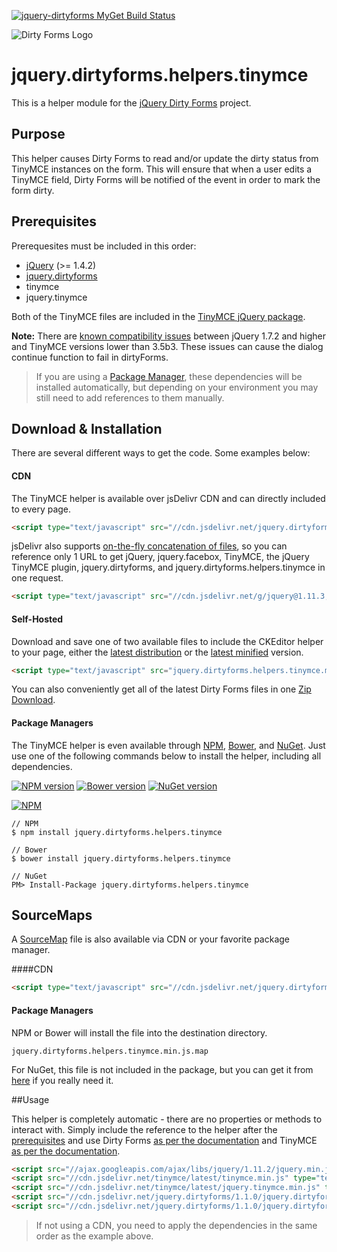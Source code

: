[![jquery-dirtyforms MyGet Build Status](https://www.myget.org/BuildSource/Badge/jquery-dirtyforms?identifier=193d9dab-a526-484e-8062-9a960322f246)](https://www.myget.org/)

![Dirty Forms Logo](https://raw.githubusercontent.com/snikch/jquery.dirtyforms/master/branding/dirty-forms-logo.png)

# jquery.dirtyforms.helpers.tinymce

This is a helper module for the [jQuery Dirty Forms](https://github.com/snikch/jquery.dirtyforms) project.

## Purpose

This helper causes Dirty Forms to read and/or update the dirty status from TinyMCE instances on the form. This will ensure that when a user edits a TinyMCE field, Dirty Forms will be notified of the event in order to mark the form dirty.

## Prerequisites

Prerequesites must be included in this order:

- [jQuery](http://jquery.com) (>= 1.4.2)
- [jquery.dirtyforms](https://github.com/snikch/jquery.dirtyforms)
- tinymce
- jquery.tinymce

Both of the TinyMCE files are included in the [TinyMCE jQuery package](http://www.tinymce.com/download/download.php).

**Note:** There are [known compatibility issues](http://bugs.jquery.com/ticket/11527) between jQuery 1.7.2 and higher and TinyMCE versions lower than 3.5b3. These issues can cause the dialog continue function to fail in dirtyForms.

> If you are using a [Package Manager](#package-managers), these dependencies will be installed automatically, but depending on your environment you may still need to add references to them manually.

## Download & Installation
There are several different ways to get the code. Some examples below:

#### CDN
The TinyMCE helper is available over jsDelivr CDN and can directly included to every page.
```HTML
<script type="text/javascript" src="//cdn.jsdelivr.net/jquery.dirtyforms/1.1.0/jquery.dirtyforms.helpers.tinymce.min.js"></script>
```

jsDelivr also supports [on-the-fly concatenation of files](https://github.com/jsdelivr/jsdelivr#load-multiple-files-with-single-http-request), so you can reference only 1 URL to get jQuery, jquery.facebox, TinyMCE, the jQuery TinyMCE plugin, jquery.dirtyforms, and jquery.dirtyforms.helpers.tinymce in one request.
```HTML
<script type="text/javascript" src="//cdn.jsdelivr.net/g/jquery@1.11.3,tinymce(tinymce.min.js+jquery.tinymce.min.js),jquery.facebox,jquery.dirtyforms(jquery.dirtyforms.min.js+jquery.dirtyforms.helpers.tinymce.min.js)"></script>
```

#### Self-Hosted
Download and save one of two available files to include the CKEditor helper to your page, either the [latest distribution](https://raw.githubusercontent.com/NightOwl888/jquery.dirtyforms.helpers.tinymce.dist/master/jquery.dirtyforms.helpers.tinymce.js) or the [latest minified](https://raw.githubusercontent.com/NightOwl888/jquery.dirtyforms.helpers.tinymce.dist/master/jquery.dirtyforms.helpers.tinymce.min.js) version.
```HTML
<script type="text/javascript" src="jquery.dirtyforms.helpers.tinymce.min.js"></script>
```

You can also conveniently get all of the latest Dirty Forms files in one [Zip Download](https://github.com/NightOwl888/jquery.dirtyforms.dist/archive/master.zip).

#### Package Managers
The TinyMCE helper is even available through [NPM](http://npmjs.org), [Bower](http://bower.io), and [NuGet](https://www.nuget.org/). Just use one of the following commands below to install the helper, including all dependencies.

[![NPM version](https://badge.fury.io/js/jquery.dirtyforms.helpers.tinymce.svg)](http://www.npmjs.org/package/jquery.dirtyforms.helpers.tinymce)
[![Bower version](https://badge.fury.io/bo/jquery.dirtyforms.helpers.tinymce.svg)](http://bower.io/search/?q=jquery.dirtyforms.helpers.tinymce)
[![NuGet version](https://badge.fury.io/nu/jquery.dirtyforms.helpers.tinymce.svg)](https://www.nuget.org/packages/jquery.dirtyforms.helpers.tinymce/)

[![NPM](https://nodei.co/npm/jquery.dirtyforms.helpers.tinymce.png?compact=true)](https://nodei.co/npm/jquery.dirtyforms.helpers.tinymce/)
```
// NPM
$ npm install jquery.dirtyforms.helpers.tinymce

// Bower
$ bower install jquery.dirtyforms.helpers.tinymce

// NuGet
PM> Install-Package jquery.dirtyforms.helpers.tinymce
```

## SourceMaps

A [SourceMap](https://docs.google.com/document/d/1U1RGAehQwRypUTovF1KRlpiOFze0b-_2gc6fAH0KY0k/edit?hl=en_US&pli=1&pli=1) file is also available via CDN or your favorite package manager.

####CDN

```HTML
<script type="text/javascript" src="//cdn.jsdelivr.net/jquery.dirtyforms/1.1.0/jquery.dirtyforms.helpers.tinymce.min.js.map"></script>
```

#### Package Managers

NPM or Bower will install the file into the destination directory.

```
jquery.dirtyforms.helpers.tinymce.min.js.map
```

For NuGet, this file is not included in the package, but you can get it from [here](https://github.com/NightOwl888/jquery.dirtyforms.helpers.tinymce.dist/blob/master/jquery.dirtyforms.helpers.tinymce.min.js.map) if you really need it.

##Usage

This helper is completely automatic - there are no properties or methods to interact with. Simply include the reference to the helper after the [prerequisites](#prerequisites) and use Dirty Forms [as per the documentation](https://github.com/snikch/jquery.dirtyforms#usage) and TinyMCE [as per the documentation](http://www.tinymce.com/wiki.php/Installation).

```HTML
<script src="//ajax.googleapis.com/ajax/libs/jquery/1.11.2/jquery.min.js" type="text/javascript"></script>
<script src="//cdn.jsdelivr.net/tinymce/latest/tinymce.min.js" type="text/javascript"></script>
<script src="//cdn.jsdelivr.net/tinymce/latest/jquery.tinymce.min.js" type="text/javascript"></script>
<script src="//cdn.jsdelivr.net/jquery.dirtyforms/1.1.0/jquery.dirtyforms.min.js" type="text/javascript"></script>
<script src="//cdn.jsdelivr.net/jquery.dirtyforms/1.1.0/jquery.dirtyforms.helpers.tinymce.min.js" type="text/javascript"></script>
```

> If not using a CDN, you need to apply the dependencies in the same order as  the example above.
